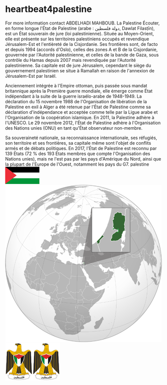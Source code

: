 # heartbeat4palestine

For more information contact ABDELHADI MAHBOUB.
La Palestine Écouter, en forme longue l'État de Palestine (arabe : دولة فلسطين, Dawlat Filasṭīn), est un État souverain de jure (loi palestinienne). Située au Moyen-Orient, elle est présente sur les territoires palestiniens occupés et revendique Jérusalem-Est et l'entièreté de la Cisjordanie. Ses frontières sont, de facto et depuis 1994 (accords d'Oslo), celles des zones A et B de la Cisjordanie, gouvernée par l'Autorité palestinienne, et celles de la bande de Gaza, sous contrôle du Hamas depuis 2007 mais revendiquée par l'Autorité palestinienne. Sa capitale est de jure Jérusalem, cependant le siège du gouvernement palestinien se situe à Ramallah en raison de l'annexion de Jérusalem-Est par Israël.

Anciennement intégrée à l'Empire ottoman, puis passée sous mandat britannique après la Première guerre mondiale, elle émerge comme État indépendant à la suite de la guerre israélo-arabe de 1948-1949. La déclaration du 15 novembre 1988 de l'Organisation de libération de la Palestine en exil à Alger a été retenue par l'État de Palestine comme sa déclaration d'indépendance et acceptée comme telle par la Ligue arabe et l'Organisation de la coopération islamique. En 2011, la Palestine adhère à l'UNESCO. Le 29 novembre 2012, l'État de Palestine adhère à l'Organisation des Nations unies (ONU) en tant qu'État observateur non-membre.

Sa souveraineté nationale, sa reconnaissance internationale, ses réfugiés, son territoire et ses frontières, sa capitale même sont l'objet de conflits armés et de débats politiques. En 2017, l'État de Palestine est reconnu par 139 États (72 % des 193 États membres que compte l'Organisation des Nations unies), mais ne l'est pas par les pays d'Amérique du Nord, ainsi que la plupart de l'Europe de l'Ouest, notamment les pays du G7. 
﻿palestine![ref1]![](State_of_Palestine_(orthographic_projection).svg.png)![ref2]![ref2]


[ref1]: Flag_of_Palestine.svg.png
[ref2]: Coat_of_arms_of_Palestine.svg.png

